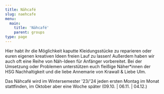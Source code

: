 ```yaml
---
title: Nähcafé
slug: naehcafe
menu: 
  main:
    title: 'Nähcafé'
    parent: groups
type: page
---
```

Hier habt ihr die Möglichkeit kaputte Kleidungsstücke zu reparieren oder euren eigenen kreativen Ideen freien Lauf zu lassen! Außerdem haben wir auch oft eine Reihe von Näh-Ideen für Anfänger vorbereitet. Bei der Umsetzung  oder Problemen unterstützen euch fleißige Näher\*innen der HSG Nachhaltigkeit und die liebe Annemarie von Krawall & Liebe Ulm.

Das Nähcafé wird im Wintersemester '23/'24 jeden ersten Montag im Monat stattfinden, im Oktober aber eine Woche später (09.10. | 06.11. | 04.12.)

